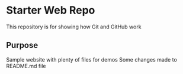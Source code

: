 # Starter Web Repo

This repository is for showing how Git and GitHub work

## Purpose

Sample website with plenty of files for demos
Some changes made to README.md file
